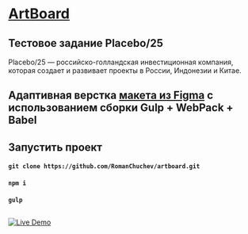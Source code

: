 # [ArtBoard](https://romanchuchev.github.io/artbourd/)

## Тестовое задание Placebo/25

Placebo/25 — российско-голландская инвестиционная компания, которая создает и развивает проекты в России, Индонезии и Китае.

## Адаптивная верстка [макета из Figma](https://www.figma.com/file/LKSOP9wNuWoqVe8FldRhCw/test?node-id=0%3A2&t=YLvy85ZPi9r5Fqh1-1) с использованием сборки Gulp + WebPack + Babel

## Запустить проект

#### `git clone https://github.com/RomanChuchev/artboard.git`

#### `npm i`

#### `gulp`

##

[![Live Demo](./screenshot.png)](https://romanchuchev.github.io/artboard/)
